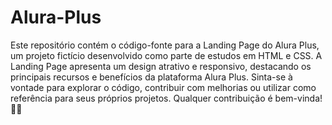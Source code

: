 # Alura-Plus

Este repositório contém o código-fonte para a Landing Page do Alura Plus, um projeto fictício desenvolvido como parte de estudos em HTML e CSS. A Landing Page apresenta um design atrativo e responsivo, destacando os principais recursos e benefícios da plataforma Alura Plus. Sinta-se à vontade para explorar o código, contribuir com melhorias ou utilizar como referência para seus próprios projetos. Qualquer contribuição é bem-vinda! 🌟🚀
